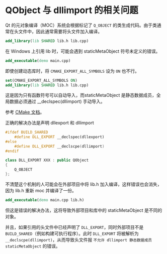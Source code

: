 # QObject 与 dllimport 的相关问题

Qt 的元对象编译（MOC）系统会根据标记了 `Q_OBJECT` 的类生成代码。由于类通常在头文件中，因此通常需要将头文件加入编译。  

```cmake
add_library(lib SHARED lib.h lib.cpp)
```

在 Windows 上引用 lib 时，可能会遇到 staticMetaObject 符号未定义的错误。  

```cmake
add_executable(demo main.cpp)
```

即使创建动态库时，将 `CMAKE_EXPORT_ALL_SYMBOLS` 设为 `ON` 也不行。  

```cmake
set(CMAKE_EXPORT_ALL_SYMBOLS ON)
add_library(lib SHARED lib.h lib.cpp)
```

这是因为只有函数符号可以自动导入，而staticMetaObject 是静态数据成员，全局数据必须通过 __declspec(dllimport) 手动导入。  

参考 [CMake 文档](https://cmake.org/cmake/help/latest/prop_tgt/WINDOWS_EXPORT_ALL_SYMBOLS.html)。  

正确的解决办法是声明 dllexport 和 dllimport

```c++
#ifdef BUILD_SHARED
    #define DLL_EXPORT __declspec(dllexport)
#else
    #define DLL_EXPORT __declscpe(dllimport)
#endif

class DLL_EXPORT XXX : public QObject
{
    Q_OBJECT
};
```

不清楚这个机制的人可能会在外部项目中将 lib.h 加入编译，这样错误也会消失，因为 lib.h 重新 moc 并编译了一份。

```cmake
add_executable(demo main.cpp lib.h)
```

但这是错误的解决办法，这将导致外部项目和库中的 staticMetaObject 是不同的对象。  

并且，如果引用的头文件中已经声明了 `DLL_EXPORT`，同时外部项目不是 `BUILD_SHARED`（例如构建可执行程序）。此时 `DLL_EXPORT` 将被解析为 `__declscpe(dllimport)`，从而导致头文件报 `不允许 dllimport 静态数据成员 staticMetaObject` 的错误。